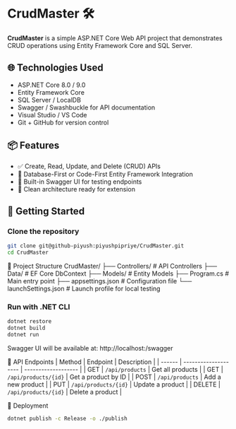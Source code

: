 # CrudMaster 🛠️

**CrudMaster** is a simple ASP.NET Core Web API project that demonstrates CRUD operations using Entity Framework Core and SQL Server.

## 🌐 Technologies Used

- ASP.NET Core 8.0 / 9.0
- Entity Framework Core
- SQL Server / LocalDB
- Swagger / Swashbuckle for API documentation
- Visual Studio / VS Code
- Git + GitHub for version control

## 📦 Features

- ✅ Create, Read, Update, and Delete (CRUD) APIs
- 🔄 Database-First or Code-First Entity Framework Integration
- 🧪 Built-in Swagger UI for testing endpoints
- 🔐 Clean architecture ready for extension

## 🚀 Getting Started

### Clone the repository

```bash
git clone git@github-piyush:piyushpipriye/CrudMaster.git
cd CrudMaster
```

🧱 Project Structure
CrudMaster/
├── Controllers/         # API Controllers
├── Data/                # EF Core DbContext
├── Models/              # Entity Models
├── Program.cs           # Main entry point
├── appsettings.json     # Configuration file
└── launchSettings.json  # Launch profile for local testing
### Run with .NET CLI

```bash
dotnet restore
dotnet build
dotnet run
```

Swagger UI will be available at:
http://localhost:<port>/swagger

🧪 API Endpoints
| Method | Endpoint             | Description         |
| ------ | -------------------- | ------------------- |
| GET    | `/api/products`      | Get all products    |
| GET    | `/api/products/{id}` | Get a product by ID |
| POST   | `/api/products`      | Add a new product   |
| PUT    | `/api/products/{id}` | Update a product    |
| DELETE | `/api/products/{id}` | Delete a product    |

🚀 Deployment
```bash
dotnet publish -c Release -o ./publish
```


